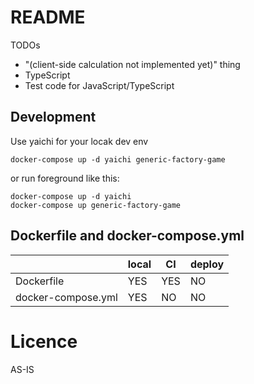 # README

TODOs

* "(client-side calculation not implemented yet)" thing
* TypeScript
* Test code for JavaScript/TypeScript

## Development

Use yaichi for your locak dev env

```
docker-compose up -d yaichi generic-factory-game
```

or run foreground like this:

```
docker-compose up -d yaichi
docker-compose up generic-factory-game
```

## Dockerfile and docker-compose.yml

|                  | local| CI  | deploy |
|------------------|------|-----|--------|
|Dockerfile        | YES  | YES | NO     |
|docker-compose.yml| YES  | NO  | NO     |


# Licence

AS-IS
